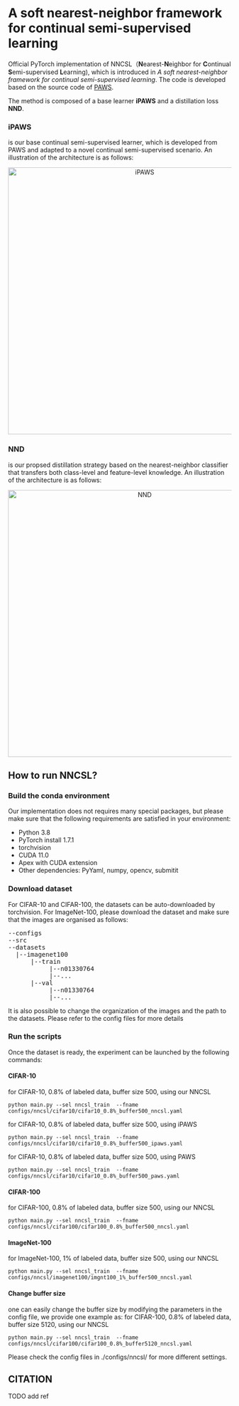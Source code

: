 # A soft nearest-neighbor framework for continual semi-supervised learning
Official PyTorch implementation of NNCSL（**N**earest-**N**eighbor for **C**ontinual **S**emi-supervised **L**earning), which is introduced in *A soft nearest-neighbor framework for continual semi-supervised learning*. The code is developed based on the source code of [PAWS](https://github.com/facebookresearch/suncet).

The method is composed of a base learner **iPAWS** and a distillation loss **NND**.

### iPAWS
is our base continual semi-supervised learner, which is developed from PAWS and adapted to a novel continual semi-supervised scenario. An
illustration of the architecture is as follows:

<p align="center">
    <img width="600" src="https://github.com/kangzhiq/NNCSL/blob/main/Imgs/method.jpg" alt="iPAWS">
</p>

### NND
is our propsed distillation strategy based on the nearest-neighbor classifier that transfers both class-level and feature-level knowledge. An
illustration of the architecture is as follows:

<p align="center">
    <img width="600" src="https://github.com/kangzhiq/NNCSL/blob/main/Imgs/nnd.jpg" alt="NND">
</p>


## How to run NNCSL?

### Build the conda environment

Our implementation does not requires many special packages, but please make sure that the following requirements are satisfied in your environment:

- Python 3.8
- PyTorch install 1.7.1
- torchvision
- CUDA 11.0
- Apex with CUDA extension
- Other dependencies: PyYaml, numpy, opencv, submitit

### Download dataset
For CIFAR-10 and CIFAR-100, the datasets can be auto-downloaded by torchvision. 
For ImageNet-100, please download the dataset and make sure that the images are organised as follows:

<pre>
--configs  
--src  
--datasets  
  |--imagenet100  
      |--train  
           |--n01330764  
           |--...  
      |--val  
           |--n01330764  
           |--...  
</pre>

It is also possible to change the organization of the images and the path to the datasets. Please refer to the config files for more details

### Run the scripts
Once the dataset is ready, the experiment can be launched by the following commands:

#### CIFAR-10
for CIFAR-10, 0.8% of labeled data, buffer size 500, using our NNCSL

    python main.py --sel nncsl_train  --fname configs/nncsl/cifar10/cifar10_0.8%_buffer500_nncsl.yaml

for CIFAR-10, 0.8% of labeled data, buffer size 500, using iPAWS

    python main.py --sel nncsl_train  --fname configs/nncsl/cifar10/cifar10_0.8%_buffer500_ipaws.yaml

for CIFAR-10, 0.8% of labeled data, buffer size 500, using PAWS

    python main.py --sel nncsl_train  --fname configs/nncsl/cifar10/cifar10_0.8%_buffer500_paws.yaml

#### CIFAR-100
for CIFAR-100, 0.8% of labeled data, buffer size 500, using our NNCSL

    python main.py --sel nncsl_train  --fname configs/nncsl/cifar100/cifar100_0.8%_buffer500_nncsl.yaml

#### ImageNet-100
for ImageNet-100, 1% of labeled data, buffer size 500, using our NNCSL

    python main.py --sel nncsl_train  --fname configs/nncsl/imagenet100/imgnt100_1%_buffer500_nncsl.yaml

#### Change buffer size
one can easily change the buffer size by modifying the parameters in the config file, we provide one example as:
for CIFAR-100, 0.8% of labeled data, buffer size 5120, using our NNCSL

    python main.py --sel nncsl_train  --fname configs/nncsl/cifar100/cifar100_0.8%_buffer5120_nncsl.yaml

Please check the config files in ./configs/nncsl/ for more different settings.

## CITATION
TODO add ref
